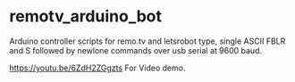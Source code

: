 # remotv_arduino_bot
Arduino controller scripts for remo.tv and letsrobot type, single ASCII  FBLR and S followed by newlone commands over usb serial at 9600 baud. 

https://youtu.be/6ZdH2ZGgzts  For Video demo. 


